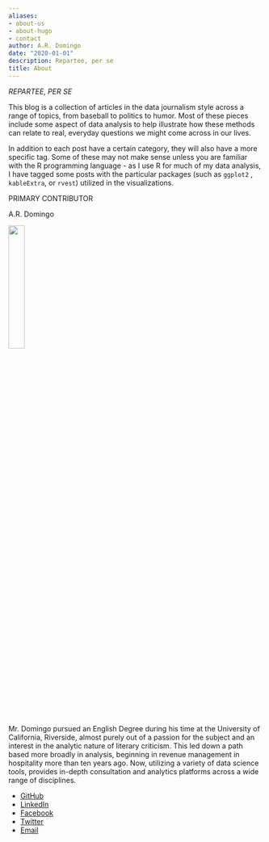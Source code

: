 ```yaml
---
aliases:
- about-us
- about-hugo
- contact
author: A.R. Domingo
date: "2020-01-01"
description: Repartee, per se
title: About
---
```



<em>REPARTEE, PER SE</em>

This blog is a collection of articles in the data journalism style across a range of topics, from baseball to politics to humor.  Most of these pieces include some aspect of data analysis to help illustrate how these methods can relate to real, everyday questions we might come across in our lives.

In addition to each post have a certain category, they will also have a more specific tag.  Some of these may not make sense unless you are familiar with the R programming language - as I use R for much of my data analysis, I have tagged some posts with the particular packages (such as `ggplot2` , `kableExtra`, or  `rvest`) utilized in the visualizations.

PRIMARY CONTRIBUTOR

A.R. Domingo

<img src="/./about_files/ARDomingo1.jpg" alt="" width="25%" height="25%"/>

Mr. Domingo pursued an English Degree during his time at the University of California, Riverside, almost purely out of a passion for the subject and an interest in the analytic nature of literary criticism.  This led down a path based more broadly in analysis, beginning in revenue management in hospitality more than ten years ago.  Now, utilizing a variety of data science tools, provides in-depth consultation and analytics platforms across a wide range of disciplines. 




* [GitHub](https://github.com/ardomingo/)
* [LinkedIn](https://www.linkedin.com/in/andres-domingo-75682343/)
* [Facebook](https://www.facebook.com/andy.domingo/)
* [Twitter](https://twitter.com/andresrdomingo/)
* [Email](mailto:andres.r.domingo@gmail.com)



